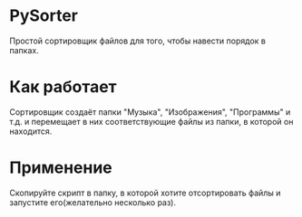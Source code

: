 # PySorter
Простой сортировщик файлов для того, чтобы навести порядок в папках.
# Как работает
Сортировщик создаёт папки "Музыка", "Изображения", "Программы" и т.д. и перемещает в них соответствующие файлы из папки, в которой он находится.
# Применение
Скопируйте скрипт в папку, в которой хотите отсортировать файлы и запустите его(желательно несколько раз).
